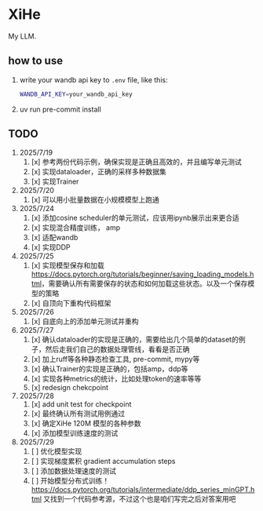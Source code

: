 # XiHe

My LLM.

## how to use

1. write your wandb api key to `.env` file, like this:

   ```bash
   WANDB_API_KEY=your_wandb_api_key
   ```

2. uv run pre-commit install

## TODO

1. 2025/7/19
   1. [x] 参考两份代码示例，确保实现是正确且高效的，并且编写单元测试
   2. [x] 实现dataloader，正确的采样多种数据集
   3. [x] 实现Trainer
2. 2025/7/20
   1. [x] 可以用小批量数据在小规模模型上跑通
3. 2025/7/24
   1. [x] 添加cosine scheduler的单元测试，应该用ipynb展示出来更合适
   2. [x] 实现混合精度训练， amp
   3. [x] 适配wandb
   4. [x] 实现DDP
4. 2025/7/25
   1. [x] 实现模型保存和加载 <https://docs.pytorch.org/tutorials/beginner/saving_loading_models.html>，需要确认所有需要保存的状态和如何加载这些状态。以及一个保存模型的策略
   2. [x] 自顶向下重构代码框架
5. 2025/7/26
   1. [x] 自底向上的添加单元测试并重构
6. 2025/7/27
   1. [x] 确认dataloader的实现是正确的，需要给出几个简单的dataset的例子，然后走我们自己的数据处理管线，看看是否正确
   2. [x] 加上ruff等各种静态检查工具, pre-commit, mypy等
   3. [x] 确认Trainer的实现是正确的，包括amp，ddp等
   4. [x] 实现各种metrics的统计，比如处理token的速率等等
   5. [x] redesign chekcpoint
7. 2025/7/28
   1. [x] add unit test for checkpoint
   2. [x] 最终确认所有测试用例通过
   3. [x] 确定XiHe 120M 模型的各种参数
   4. [x] 添加模型训练速度的测试
8. 2025/7/29
   1. [ ] 优化模型实现
   2. [ ] 实现梯度累积 gradient accumulation steps
   3. [ ] 添加数据处理速度的测试
   4. [ ] 开始模型分布式训练！<https://docs.pytorch.org/tutorials/intermediate/ddp_series_minGPT.html> 又找到一个代码参考源，不过这个也是咱们写完之后对答案用吧
